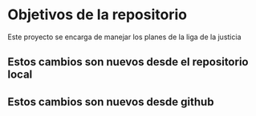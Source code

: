 # Objetivos de la repositorio

Este proyecto se encarga de manejar los planes de la liga de la justicia


## Estos cambios son nuevos desde el repositorio local
## Estos cambios son nuevos desde github
